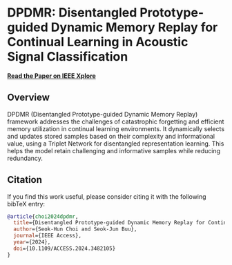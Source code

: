 # DPDMR: Disentangled Prototype-guided Dynamic Memory Replay for Continual Learning in Acoustic Signal Classification

[**Read the Paper on IEEE Xplore**](https://ieeexplore.ieee.org/document/10719982)

## Overview
DPDMR (Disentangled Prototype-guided Dynamic Memory Replay) framework addresses the challenges of catastrophic forgetting and efficient memory utilization in continual learning environments. It dynamically selects and updates stored samples based on their complexity and informational value, using a Triplet Network for disentangled representation learning. This helps the model retain challenging and informative samples while reducing redundancy.

## Citation
If you find this work useful, please consider citing it with the following bibTeX entry:

```bibtex
@article{choi2024dpdmr,
  title={Disentangled Prototype-guided Dynamic Memory Replay for Continual Learning in Acoustic Signal Classification},
  author={Seok-Hun Choi and Seok-Jun Buu},
  journal={IEEE Access},
  year={2024},
  doi={10.1109/ACCESS.2024.3482105}
}

